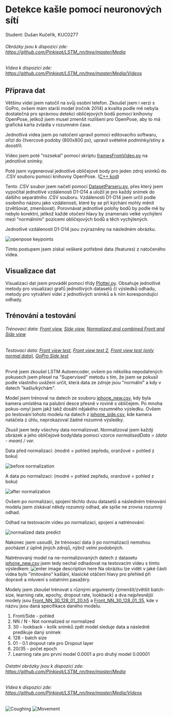 # Detekce kašle pomocí neuronových sítí

Student: Dušan Kučeřík, KUC0277


###### Obrázky jsou k dispozici zde: https://github.com/Pinkieqt/LSTM_nn/tree/master/Media
###### Videa k dispozici zde: https://github.com/Pinkieqt/LSTM_nn/tree/master/Media/Videos




## Příprava dat

Většinu videí jsem natočil na svůj osobní telefon. Zkoušel jsem i verzi s GoPro, ovšem mám starší model (ročník 2014) a kvalita podle mě nebyla dostatečná pro správnou detekci obličejových bodů pomocí knihovny OpenPose, jelikož jsem musel zmenšit rozlišení pro OpenPose, aby to má grafická karta zvládla v rozumném čase.

Jednotlivá videa jsem po natočení upravil pomocí editovacího softwaru, ořízl do čtvercové podoby (800x800 px), upravil světelné podmínky/stíny a doostřil.

Video jsem poté "rozsekal" pomocí skriptu [framesFromVideo.py](https://github.com/Pinkieqt/LSTM_nn/blob/master/OpenPose/Preparing/framesFromVideo.py) na jednotlivé snímky.

Poté jsem vygeneroval jednotlivé obličejové body pro jeden zdroj snímků do .CSV souboru pomocí knihovny OpenPose. ([C++ kod](https://github.com/Pinkieqt/LSTM_nn/blob/master/OpenPose/MyFaceImplementation.cpp))

Tento .CSV soubor jsem načetl pomocí [DatasetParseru.py](https://github.com/Pinkieqt/LSTM_nn/blob/master/Dataset_Parser.py), přes který jsem vypočítal jednotlivé vzdálenosti D1-D14 a uložil je pro každý snímek do dalšího separátního .CSV souboru. Vzdálenosti D1-D14 jsem určil podle osobního názoru jako vzdálenosti, které by se při kýchání mohly měnit (zvětšovat, zmenšovat). Porovnávat jednotlivé polohy bodů by podle mě by nebylo korektní, jelikož každé otočení hlavy by znamenalo velké vychýlení mezi "normálními" pozicemi obličejových bodů a těch vychýlených.

Jednotlivé vzdálenosti D1-D14 jsou zvýrazněny na následném obrázku.

![openpose keypoints](https://github.com/Pinkieqt/LSTM_nn/blob/master/Media/keypoints_face.png)

Tímto postupem jsem získal veškeré potřebné data (features) z natočeného videa.

## Visualizace dat

Visualizaci dat jsem prováděl pomocí třídy [Plotter.py](https://github.com/Pinkieqt/LSTM_nn/blob/master/Plotter.py). Obsahuje jednotlivé metody pro visualizaci grafů jednotlivých datasetů či výsledků odhadu, metody pro vytváření videí z jednotlivých snímků a k nim korespondující odhady.

## Trénování a testování

###### Trénovací data: [Front view](https://github.com/Pinkieqt/LSTM_nn/blob/master/Final_datasets/iphone_new.csv), [Side view](https://github.com/Pinkieqt/LSTM_nn/blob/master/Final_datasets/iphone_side.csv), [Normalized and combined Front and Side view](https://github.com/Pinkieqt/LSTM_nn/blob/master/Final_datasets/train_front_and_side.csv)
###### Testovací data: [Front view test](https://github.com/Pinkieqt/LSTM_nn/blob/master/Final_datasets/iphone_front_test.csv), [Front view test 2](https://github.com/Pinkieqt/LSTM_nn/blob/master/Final_datasets/iphone_front_test_2.csv), [Front view test (only normal data)](https://github.com/Pinkieqt/LSTM_nn/blob/master/Final_datasets/iphone_normal.csv), [GoPro Side test](https://github.com/Pinkieqt/LSTM_nn/blob/master/Final_datasets/gopro.csv)

Prvně jsem zkoušel LSTM Autoencoder, ovšem po několika nepodařených pokusech jsem přesel na "Supervised" metodu s tím, že jsem se pokusil podle vlastního uvážení určit, která data ze zdroje jsou "normální" a kdy v datech "kašlu/kýchám".  

Model jsem trénoval na datech ze souboru [iphone_new.csv](https://github.com/Pinkieqt/LSTM_nn/blob/master/Final_datasets/iphone_new.csv), kdy byla kamera umístěna na palubní desce přesně v rovině s obličejem. Po mnoha pokus-omyl jsem jakž takž dosáhl nějakého rozumného výsledku. Ovšem po testování tohoto modelu na datech z [iphone_side.csv](https://github.com/Pinkieqt/LSTM_nn/blob/master/Final_datasets/iphone_side.csv), kde kamera natáčela z úhlu, neprokazoval žádné rozumné výsledky.

Zkusil jsem tedy všechny data normalizovat. Normalizoval jsem každý obrázek a jeho obličejové body/data pomocí vzorce *normalisedData = (data - mean) / var*. 

Data před normalizací: (modré = pohled zepředu, oranžové = pohled z boku)

![before normalization](https://github.com/Pinkieqt/LSTM_nn/blob/master/Media/data%20before%20normalization.png)

A data po normalizaci: (modré = pohled zepředu, oranžové = pohled z boku)


![after normalization](https://github.com/Pinkieqt/LSTM_nn/blob/master/Media/data%20after%20normalization.png)

Ovšem po normalizaci, spojení těchto dvou datasetů a následném trénování modelu jsem získával někdy rozumný odhad, ale spíše ne zrovna rozumný odhad.

Odhad na testovacím videu po normalizaci, spojení a natrénování:

![normalized data predict](https://github.com/Pinkieqt/LSTM_nn/blob/master/Media/final%20test_normalized_labeled.png)

Nakonec jsem usoudil, že trénovací data (i po normalizaci) nemohou pocházet z úplně jiných zdrojů, nýbrž velmi podobných.

Natrénovaný model na ne-normalizovaných datech z datasetu [iphone_new.csv](https://github.com/Pinkieqt/LSTM_nn/blob/master/Final_datasets/iphone_new.csv) jsem tedy nechal odhadovat na testovacím videu s tímto výsledkem:
![enter image description here](https://github.com/Pinkieqt/LSTM_nn/blob/master/Media/final%20test_2.png)
Na obrázku lze vidět v jaké části videa bylo "imitováno" kašlání, klasické otáčení hlavy pro přehled při dopravě a mluvení s ostatními pasažéry.

Modely jsem zkoušel trénovat s různými argumenty (zmenšit/zvětšit batch-size, learning rate, epochy, dropout rate, lookback) a dva nejpřesnější modely jsou [Front_NN_30_128_01_20.h5](https://github.com/Pinkieqt/LSTM_nn/blob/master/Models/BFRONT_nn_30_128_01_20.h5) a [Front_NN_30_128_01_35](https://github.com/Pinkieqt/LSTM_nn/blob/master/Models/BFRONT_nn_30_128_01_35.h5), kde v názvu jsou daná specifikace daného modelu.
1. Front/Side - pohled
2. NN / N - Not normalized or normalized
3. 30 - lookback - kolik snímků zpět model sleduje data a následně predikuje daný snímek
4. 128 - batch size
5. 01 - 0.1 dropout rate pro Dropout layer
6. 20/35 - počet epoch
7. Learning rate pro první model 0.0001 a pro druhý model 0.00001

###### Ostatní obrázky jsou k dispozici zde: https://github.com/Pinkieqt/LSTM_nn/tree/master/Media
###### Videa k dispozici zde: https://github.com/Pinkieqt/LSTM_nn/tree/master/Media/Videos

![Coughing](https://github.com/Pinkieqt/LSTM_nn/blob/master/Media/test1.png)
![Movement](https://github.com/Pinkieqt/LSTM_nn/blob/master/Media/test3.png)

